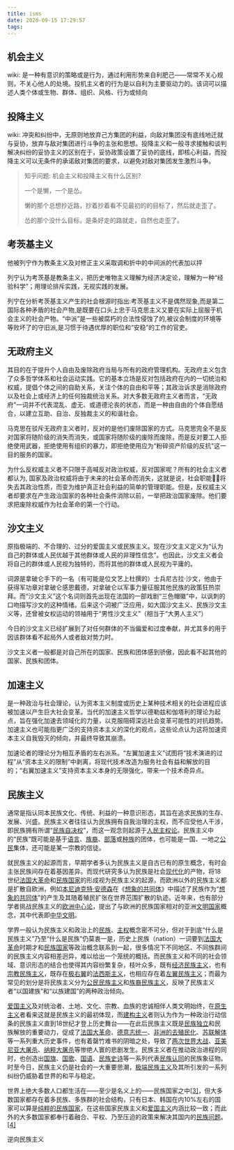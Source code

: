 ```yaml
---
title: isms
date: 2020-09-15 17:29:57
tags:
---
```




## 机会主义

wiki: 是一种有意识的策略或是行为，通过利用形势来自利肥己——常常不关心规则，不关心他人的处境。投机主义者的行为是以自利为主要驱动力的。该词可以描述人类个体或生物、群体、组织、风格、行为或倾向

## 投降主义

wiki: 冲突和纠纷中，无原则地放弃己方集团的利益，向敌对集团没有底线地迁就与妥协，放弃与敌对集团进行斗争的主张和思想。投降主义和一般寻求接触和谈判解决纠纷的妥协主义的区别在于，妥协政策设置了妥协的底线，即核心利益，而投降主义可以无条件的承诺敌对集团的要求，以避免对敌对集团发生激烈斗争。



> 知乎问题: 机会主义和投降主义有什么区别?
>
> 一个是懒，一个是怂。
>
> 懒的那个总想抄近路，抄着抄着看不见最初的的目标了，然后就走歪了。
>
> 怂的那个没什么目标，是条好走的路就走，自然也走歪了。



## 考茨基主义

他被列宁作为教条主义及对修正主义采取调和折中的中间派的代表加以抨

列宁认为考茨基是教条主义，把历史唯物主义理解为经济决定论，理解为一种“经验科学”；用理论排斥实践，无视实践的发展。

列宁在分析考茨基主义产生的社会根源时指出:考茨基主义不是偶然现象,而是第二国际各种矛盾的社会产物,是既要在口头上忠于马克思主义又要在实际上屈服于机会主义的社会产物。“中派”是一些被腐朽的合法性侵蚀了的,被议会制度的环境等等败坏了的守旧派,是习惯于待遇优厚的职位和“安稳”的工作的官吏。

## 无政府主义

其目的在于提升个人自由及废除政府当局与所有的政府管理机构。无政府主义包含了众多哲学体系和社会运动实践。它的基本立场是反对包括政府在内的一切统治和权威，提倡个体之间的自助关系，关注个体的自由和平等；其政治诉求是消除政府以及社会上或经济上的任何独裁统治关系。对大多数无政府主义者而言，“无政府”一词并不代表混乱、虚无、或道德沦丧的状态，而是一种由自由的个体自愿结合，以建立互助、自治、反独裁主义的和谐社会。



马克思在驳斥无政府主义者时，反对的是他们废除国家的方式。马克思完全不是反对国家将随阶级的消失而消失，或国家将随阶级的废除而废除，而是反对要工人拒绝使用武器，拒绝使用有组织的暴力，即拒绝使用应为“粉碎资产阶级的反抗"这一目的服务的国家。

为什么反权威主义者不只限于高喊反对政治权威，反对国家呢？所有的社会主义者都认为, 国家及政治权威将由于未来的社会革命而消失，这就是说，社会职能将失去其政治性质，而变为维护真正社会利益的简单的管理职能。但是，反权威主义者却要求在产生政治国家的各种社会条件消除以前，一举把政治国家废除。他们要求把废除权威作为社会革命的第一个行动。

## 沙文主义

原指极端的、不合理的、过分的爱国主义或民族主义。现在沙文主义定义为“认为自己的群体或人民优越于其他群体或人民的非理性信念”。也因此，沙文主义者会将自己的群体或人民视为独特的，而将其他的群体或人民视为平庸的。

词源是拿破仑手下的一名（有可能是位文艺上杜撰的）士兵尼古拉·沙文，他由于获得军功章对拿破仑感恩戴德，对拿破仑以军事力量征服其他民族的政策狂热崇拜。而“沙文主义”这个名词则首先出现在法国的一部戏剧“三色帽徽”中，以讽刺的口吻描写沙文的这种情绪。后来这个词被广泛应用，如大国沙文主义、民族沙文主义等，还曾被女权运动的领袖用于“男性沙文主义”（相当于“大男人主义”）

今日的沙文主义已经扩展到了对任何群体的不当偏爱和过度奉献，并尤其多的用于因该群体看不起局外人或者敌对势力时。

沙文主义者一般都是对自己所在的国家、民族和团体感到骄傲，因此看不起其他的国家、民族和团体。



## 加速主义

是一种政治与社会理论，认为资本主义制度或历史上某种技术相关的社会进程应该被加速以产生巨大社会变革。当代的加速主义哲学以德勒兹和伽塔利的理论为起点，旨在强化加速去领域化的力量，以克服阻碍深远社会变革可能性的对抗趋势。加速主义也可能指更广泛的支持资本主义的深化的观点，这些论点认为这将加速资本主义自我毁灭的倾向，并最终导致其崩溃。

加速论者的理论分为相互矛盾的左右派系。“左翼加速主义”试图将“技术演进的过程”从“资本主义的限制”中剥离，将现代技术改造为服务社会有益和解放的目的；“右翼加速主义”支持资本主义本身的无限强化，带来一个技术奇异点。



## 民族主义

通常是指认同本民族文化、传统、利益的一种意识形态，其旨在追求民族的生存、发展、兴盛。民族主义者往往认为民族拥有自我治理的主权，而不应受他人干涉，即民族拥有所谓“[民族自决权](https://zh.wikipedia.org/wiki/民族自决权)”，而这一观念则起源于[人民主权论](https://zh.wikipedia.org/wiki/人民主权论)。民族主义中的“民族”既可能是基于[语言](https://zh.wikipedia.org/wiki/語言)、[族裔](https://zh.wikipedia.org/wiki/族群)、[部落](https://zh.wikipedia.org/wiki/部落)或[种族](https://zh.wikipedia.org/wiki/人種)的团体，也可能是一国、一地之[公民](https://zh.wikipedia.org/wiki/公民)集体，还可能是某一宗教的信徒。

就民族主义的起源而言，早期学者多认为民族主义是自古已有的原生概念，有时会主张民族间存在着基因差异。而现代研究多认为民族是社会[现代化](https://zh.wikipedia.org/wiki/现代化)的产物，将18世纪[法国大革命](https://zh.wikipedia.org/wiki/法国大革命)和[民族国家](https://zh.wikipedia.org/wiki/民族國家)的形成视为民族主义的起源，而欧洲以外的民族主义都是扩散自欧洲，例如[本尼迪克特·安德森](https://zh.wikipedia.org/wiki/本尼迪克特·安德森)在《[想象的共同体](https://zh.wikipedia.org/wiki/想像的共同體_(書))》中描述了民族作为“[想象的共同体](https://zh.wikipedia.org/wiki/想像的共同體)”的产生及其随着殖民扩张在世界范围扩散的轨迹。近年来，也有部分学者挑战民族主义的[欧洲中心论](https://zh.wikipedia.org/wiki/歐洲中心主義)，提出了与欧洲的民族国家相对的亚洲[文明国家](https://zh.wikipedia.org/wiki/文明国家)概念，其中代表即[中华文明](https://zh.wikipedia.org/wiki/中华文明)。

学界一般认为民族主义和政治上的[民族](https://zh.wikipedia.org/wiki/國族)、[主权](https://zh.wikipedia.org/wiki/主权)概念密不可分，但对于到底“什么是民族主义”乃至“什么是民族”仍莫衷一是，历史上民族（nation）一词要到[法国大革命](https://zh.wikipedia.org/wiki/法国大革命)时期才和[民族国家](https://zh.wikipedia.org/wiki/民族國家)等政治概念联系到一起，很多情况下不同地区、不同族群间的民族主义内容相差迥异，难以给出一个笼统的概括。而民族主义和不同的社会领域、意识形态的结合也使得其内容纷繁复杂，枝叶众多，既有[经济民族主义](https://zh.wikipedia.org/wiki/經濟民族主義)，也有[宗教民族主义](https://zh.wikipedia.org/w/index.php?title=宗教民族主義&action=edit&redlink=1)，既存在[极右翼](https://zh.wikipedia.org/wiki/極右派)的[法西斯主义](https://zh.wikipedia.org/wiki/法西斯主义)，也相应存在着[左翼民族主义](https://zh.wikipedia.org/wiki/左翼民族主義)；而最为常见的划分是将民族主义分为[公民民族主义](https://zh.wikipedia.org/wiki/公民民族主義)和[族裔民族主义](https://zh.wikipedia.org/wiki/族群民族主义)，反映了民族主义者“以国建族”和“以族建国”的两种政治倾向。

[爱国主义](https://zh.wikipedia.org/wiki/爱国主义)及对统治者、土地、文化、宗教、血族的忠诚相伴人类文明始终，在[原生主义](https://zh.wikipedia.org/wiki/原生主义)者看来这就是民族主义的最初体现，而[建构主义](https://zh.wikipedia.org/wiki/建構主義)者则认为作为一种政治行动信条的民族主义直到18世纪才登上历史舞台——在此后民族主义既是[民族独立](https://zh.wikipedia.org/wiki/民族独立运动)和民族解放的重要动力，促成了[法国大革命](https://zh.wikipedia.org/wiki/法国大革命)、[德意志统一](https://zh.wikipedia.org/wiki/德意志统一)、[非洲的去殖民化](https://zh.wikipedia.org/wiki/非洲的非殖民化)、[苏联解体](https://zh.wikipedia.org/wiki/苏联解体)等一系列重大历史事件，也有着罄竹难书的阴暗之处，导致了[两次世界大战](https://zh.wikipedia.org/wiki/世界大戰)、[亚美尼亚大屠杀](https://zh.wikipedia.org/wiki/亚美尼亚种族大屠杀)、[纳粹大屠杀](https://zh.wikipedia.org/wiki/猶太人大屠殺)等惨绝人寰的悲剧发生。民族主义者在推动政治进程的同时，也创造出[国旗](https://zh.wikipedia.org/wiki/国旗)、[国歌](https://zh.wikipedia.org/wiki/国歌)、[国语](https://zh.wikipedia.org/wiki/民族語言)、[民族史诗](https://zh.wikipedia.org/w/index.php?title=民族史诗&action=edit&redlink=1)等一系列代表[民族认同](https://zh.wikipedia.org/wiki/國族認同)的民族象征物。时至今日，民族主义仍是社会的一大重要思潮，[极端民族主义](https://zh.wikipedia.org/wiki/极端民族主义)及其所引发的一系列纠纷仍威胁着世界的和平与稳定。

世界上绝大多数人口都生活在——至少是名义上的——民族国家之中[[3\]](https://zh.wikipedia.org/wiki/民族主義#cite_note-4)，但大多数国家都存在着多民族、多族群的社会结构，只有日本、韩国在内10%左右的国家可以算是[纯粹的民族国家](https://zh.wikipedia.org/wiki/單一民族國家)，在这些国家民族主义和[爱国主义](https://zh.wikipedia.org/wiki/爱国主义)内涵比较一致；而此外的大多数国家都奉行着融合、平权、乃至压迫的政策来解决其国内的[民族问题](https://zh.wikipedia.org/wiki/民族問題)。[[4\]](https://zh.wikipedia.org/wiki/民族主義#cite_note-:6-5)



逆向民族主义